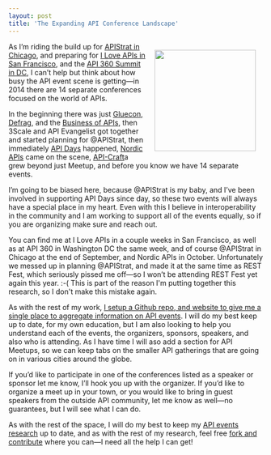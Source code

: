 ```yaml
---
layout: post
title: 'The Expanding API Conference Landscape'
---
```

<p><a href="http://apistrategyconference.com/"><img style="padding: 15px;" src="http://apistrategyconference.com/images/apistrat-logo.png" alt="" width="200" align="right" /></a></p>
<p>As I&rsquo;m riding the build up for <a href="http://www.apistrategyconference.com/2014Chicago/index.php">APIStrat in Chicago</a>, and preparing for <a href="http://iloveapis2014.com/">I Love APIs in San Francisco</a>, and the <a href="http://www.apiacademy.co/api360/">API 360 Summit in DC</a>, I can&rsquo;t help but think about how busy the API event scene is getting&mdash;in 2014 there are 14 separate conferences focused on the world of APIs.</p>
<p>In the beginning there was just <a title="Gluecon" href="http://gluecon.com/">Gluecon</a>, <a href="http://www.defragcon.com/">Defrag</a>, and the <a href="http://www.apiconference.com/">Business of APIs</a>, then 3Scale and API Evangelist got together and started planning for @APIStrat, then immediately <a href="http://apidays.io/">API Days</a> happened, <a href="http://nordicapis.com/">Nordic APIs</a> came on the scene, <a href="http://api-craft.org/">API-Craft</a>a&nbsp; grew beyond just Meetup, and before you know we have 14 separate events.</p>
<p>I&rsquo;m going to be biased here, because @APIStrat is my baby, and I&rsquo;ve been involved in supporting API Days since day, so these two events will always have a special place in my heart. Even with this I believe in interoperability in the community and I am working to support all of the events equally, so if you are organizing make sure and reach out.</p>
<p>You can find me at I Love APIs in a couple weeks in San Francisco, as well as at API 360 in Washington DC the same week, and of course @APIStrat in Chicago at the end of September, and Nordic APIs in October. Unfortunately we messed up in planning @APIStrat, and made it at the same time as REST Fest, which seriously pissed me off&mdash;so I won&rsquo;t be attending REST Fest yet again this year. :-( This is part of the reason I'm putting together this research, so I don't make this mistake again.</p>
<p>As with the rest of my work, <a href="http://events.apievangelist.com/">I setup a Github repo, and website to give me a single place to aggregate information on API events</a>. I will do my best keep up to date, for my own education, but I am also looking to help you understand each of the events, the organizers, sponsors, speakers, and also who is attending. As I have time I will aso add a section for API Meetups, so we can keep tabs on the smaller API gatherings that are going on in various cities around the globe.</p>
<p>If you&rsquo;d like to participate in one of the conferences listed as a speaker or sponsor let me know, I&rsquo;ll hook you up with the organizer. If you&rsquo;d like to organize a meet up in your town, or you would like to bring in guest speakers from the outside API community, let me know as well&mdash;no guarantees, but I will see what I can do.</p>
<p>As with the rest of the space, I will do my best to keep my <a href="http://events.apievangelist.com/">API events research</a> up to date, and as with the rest of my research, feel free <a href="https://github.com/kinlane/api-events">fork and contribute</a> where you can&mdash;I need all the help I can get!</p>